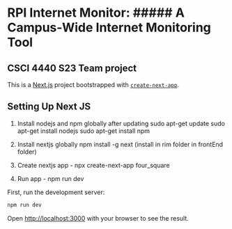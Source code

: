 # RPI Internet Monitor: ##### A Campus-Wide Internet Monitoring Tool

## CSCI 4440 S23 Team project

This is a [Next.js](https://nextjs.org/) project bootstrapped with [`create-next-app`](https://github.com/vercel/next.js/tree/canary/packages/create-next-app).

## Setting Up Next JS

1) Install nodejs and npm globally after updating
    sudo apt-get update
    sudo apt-get install nodejs
    sudo apt-get install npm

2) Install nextjs globally 
    npm install -g next (install in rim folder in frontEnd folder)

3) Create nextjs app - npx create-next-app four_square

4) Run app - npm run dev

First, run the development server:

```bash
npm run dev
```

Open [http://localhost:3000](http://localhost:3000) with your browser to see the result.
